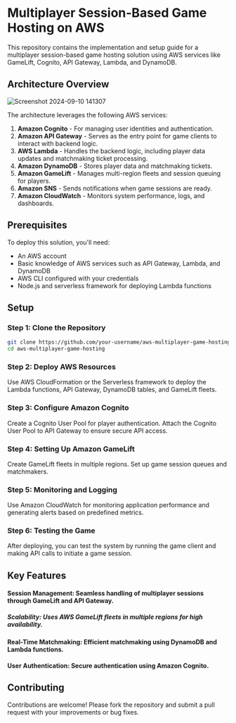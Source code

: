 # Multiplayer Session-Based Game Hosting on AWS

This repository contains the implementation and setup guide for a multiplayer session-based game hosting solution using AWS services like GameLift, Cognito, API Gateway, Lambda, and DynamoDB.

## Architecture Overview

![Screenshot 2024-09-10 141307](https://github.com/user-attachments/assets/21e92aae-0d37-47f7-852a-ad53d8888c72)


The architecture leverages the following AWS services:

1. **Amazon Cognito** - For managing user identities and authentication.
2. **Amazon API Gateway** - Serves as the entry point for game clients to interact with backend logic.
3. **AWS Lambda** - Handles the backend logic, including player data updates and matchmaking ticket processing.
4. **Amazon DynamoDB** - Stores player data and matchmaking tickets.
5. **Amazon GameLift** - Manages multi-region fleets and session queuing for players.
6. **Amazon SNS** - Sends notifications when game sessions are ready.
7. **Amazon CloudWatch** - Monitors system performance, logs, and dashboards.

## Prerequisites

To deploy this solution, you'll need:

- An AWS account
- Basic knowledge of AWS services such as API Gateway, Lambda, and DynamoDB
- AWS CLI configured with your credentials
- Node.js and serverless framework for deploying Lambda functions

## Setup

### Step 1: Clone the Repository

```bash
git clone https://github.com/your-username/aws-multiplayer-game-hosting.git
cd aws-multiplayer-game-hosting

```
### Step 2: Deploy AWS Resources
Use AWS CloudFormation or the Serverless framework to deploy the Lambda functions, API Gateway, DynamoDB tables, and GameLift fleets.


### Step 3: Configure Amazon Cognito
Create a Cognito User Pool for player authentication.
Attach the Cognito User Pool to API Gateway to ensure secure API access.
### Step 4: Setting Up Amazon GameLift
Create GameLift fleets in multiple regions.
Set up game session queues and matchmakers.
### Step 5: Monitoring and Logging
Use Amazon CloudWatch for monitoring application performance and generating alerts based on predefined metrics.
### Step 6: Testing the Game
After deploying, you can test the system by running the game client and making API calls to initiate a game session.

## Key Features
#### Session Management: Seamless handling of multiplayer sessions through GameLift and API Gateway.
##### Scalability: Uses AWS GameLift fleets in multiple regions for high availability.
#### Real-Time Matchmaking: Efficient matchmaking using DynamoDB and Lambda functions.
#### User Authentication: Secure authentication using Amazon Cognito.
## Contributing
Contributions are welcome! Please fork the repository and submit a pull request with your improvements or bug fixes.
